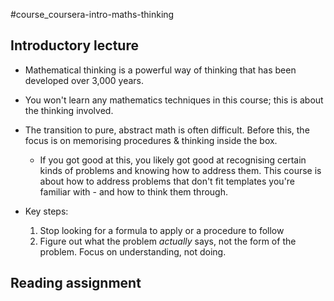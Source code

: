#course_coursera-intro-maths-thinking 

## Introductory lecture

- Mathematical thinking is a powerful way of thinking that has been developed over 3,000 years.
- You won't learn any mathematics techniques in this course; this is about the thinking involved.
- The transition to pure, abstract math is often difficult. Before this, the focus is on memorising procedures & thinking inside the box. 
  - If you got good at this, you likely got good at recognising certain kinds of problems and knowing how to address them. This course is about how to address problems that don't fit templates you're familiar with - and how to think them through.

- Key steps:
  1. Stop looking for a formula to apply or a procedure to follow
  2. Figure out what the problem *actually* says, not the form of the problem. Focus on understanding, not doing.

## Reading assignment


